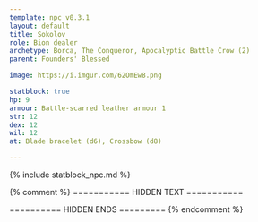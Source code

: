 ```yaml
---
template: npc v0.3.1
layout: default
title: Sokolov
role: Bion dealer
archetype: Borca, The Conqueror, Apocalyptic Battle Crow (2)
parent: Founders' Blessed

image: https://i.imgur.com/62OmEw8.png

statblock: true
hp: 9
armour: Battle-scarred leather armour 1
str: 12
dex: 12
wil: 12
at: Blade bracelet (d6), Crossbow (d8)

---
```


{% include statblock_npc.md %}

{% comment %} =========== HIDDEN TEXT ===========

========== HIDDEN ENDS ========= {% endcomment %}
